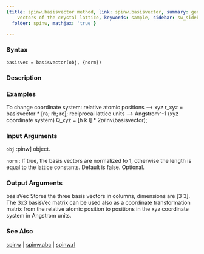 ```yaml
---
{title: spinw.basisvector method, link: spinw.basisvector, summary: generates basis
    vectors of the crystal lattice, keywords: sample, sidebar: sw_sidebar, permalink: spinw_basisvector.html,
  folder: spinw, mathjax: 'true'}

---
```


### Syntax

`basisvec = basisvector(obj, {norm})`

### Description



### Examples

To change coordinate system:
relative atomic positions --> xyz
  r_xyz = basisvector * [ra; rb; rc];
reciprocal lattice units --> Angstrom^-1 (xyz coordinate system)
  Q_xyz =  [h k l] * 2*pi*inv(basisvector);

### Input Arguments

`obj`
:pinw] object.

`norm`
:    If true, the basis vectors are normalized to 1, otherwise the
     length is equal to the lattice constants. Default is false.
     Optional.

### Output Arguments

basisVec  Stores the three basis vectors in columns, dimensions are 
          [3 3].
The 3x3 basisVec matrix can be used also as a coordinate transformation
matrix from the relative atomic position to positions in the xyz
coordinate system in Angstrom units.

### See Also

[spinw](spinw.html) \| [spinw.abc](spinw_abc.html) \| [spinw.rl](spinw_rl.html)

